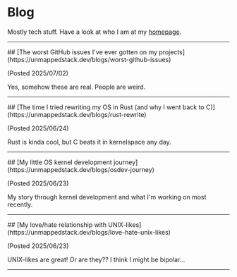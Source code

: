 # Blog
Mostly tech stuff. Have a look at who I am at my [homepage](https://unmappedstack.dev).

<hr>
## [The worst GitHub issues I've ever gotten on my projects](https://unmappedstack.dev/blogs/worst-github-issues)

(Posted 2025/07/02)

Yes, somehow these are real. People are weird.
<hr>
## [The time I tried rewriting my OS in Rust (and why I went back to C)](https://unmappedstack.dev/blogs/rust-rewrite)

(Posted 2025/06/24)

Rust is kinda cool, but C beats it in kernelspace any day.
<hr>
## [My little OS kernel development journey](https://unmappedstack.dev/blogs/osdev-journey)

(Posted 2025/06/23)

My story through kernel development and what I'm working on most recently.
<hr>
## [My love/hate relationship with UNIX-likes](https://unmappedstack.dev/blogs/love-hate-unix-likes)

(Posted 2025/06/23)

UNIX-likes are great! Or are they?? I think I might be bipolar...
<hr>
